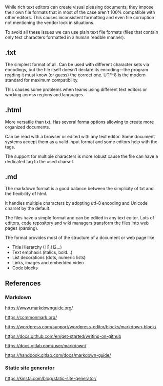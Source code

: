 While rich text editors can create visual pleasing documents, they impose their own file formats that in most of the case aren't 100% compatible with other editors. This causes inconsistent formatting and even file corruption not mentioning the vendor lock in situations.

To avoid all these issues we can use plain text file formats (files that contain only text characters formatted in a human readble manner).

## .txt

The simplest format of all. Can be used with different character sets via encodings, but the file itself doesn’t declare its encoding—the program reading it must know (or guess) the correct one. UTF-8 is the modern standard for maximum compatibility.

This causes some problems when teams using different text editors or working across regions and languages.

## .html

More versatile than txt. Has several forma options allowing to create more organized documents.

Can be read with a browser or edited with any text editor. Some document systems accept them as a valid input format and some editors help with the tags.

The support for multiple characters is more robust cause the file can have a dedicated tag to the used charset.

## .md

The markdown format is a good balance between the simplicity of txt and the flexibility of html.

It handles multiple characters by adopting utf-8 encoding and Unicode charset by the default.

The files have a simple format and can be edited in any text editor. Lots of editors, code repository and wiki managers transform the files into web pages (parsing).

The format provides most of the structure of a document or web page like:

- Title Hierarchy (H1,H2...)
- Text emphasis (italics, bold...)
- List decorations (dots, numeric lists)
- Links, images and embedded video
- Code blocks


## References

### Markdown

https://www.markdownguide.org/

https://commonmark.org/

https://wordpress.com/support/wordpress-editor/blocks/markdown-block/

https://docs.github.com/en/get-started/writing-on-github

https://docs.gitlab.com/user/markdown/

https://handbook.gitlab.com/docs/markdown-guide/

### Static site generator

https://kinsta.com/blog/static-site-generator/